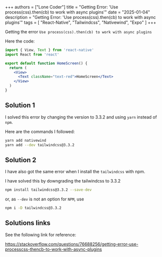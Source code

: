 +++
authors = ["Lone Coder"]
title = "Getting Error: 'Use process(css).then(cb) to work with async plugins'"
date = "2025-01-04"
description = "Getting Error: 'Use process(css).then(cb) to work with async plugins'"
tags = [
    "React-Native", "Tailwindcss", "Nativewind", "Expo"
]
+++

Getting the error `Use process(css).then(cb) to work with async plugins`

Here the code:
```jsx
import { View, Text } from 'react-native'
import React from 'react'

export default function HomeScreen() {
  return (
    <View>
      <Text className="text-red">HomeScreen</Text>
    </View>
  )
}
```

## Solution 1

I solved this error by changing the version to 3.3.2 and using `yarn` instead of `npm`.

Here are the commands I followed:
```bash
yarn add nativewind
yarn add --dev tailwindcss@3.3.2
```

## Solution 2

I have also got the same error when I install the `tailwindcss` with npm.

I have solved this by downgrading the tailwindcss to 3.3.2
```bash
npm install tailwindcss@3.3.2 --save-dev
```
or, as `--dev` is not an option for `NPM`, use 
```bash
npm i -D tailwindcss@3.3.2
```

## Solutions links

See the following link for reference:

https://stackoverflow.com/questions/76688256/getting-error-use-processcss-thencb-to-work-with-async-plugins




